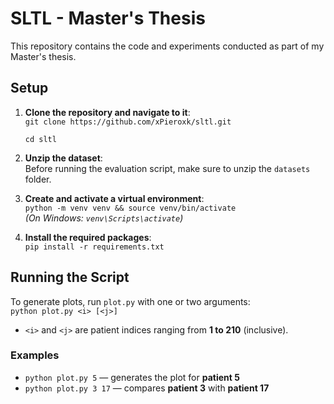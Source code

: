 # SLTL - Master's Thesis

This repository contains the code and experiments conducted as part of my Master's thesis.

## Setup

1. **Clone the repository and navigate to it**:  
   `git clone https://github.com/xPieroxk/sltl.git`

   `cd sltl`

2. **Unzip the dataset**:  
   Before running the evaluation script, make sure to unzip the `datasets` folder.

3. **Create and activate a virtual environment**:  
   `python -m venv venv && source venv/bin/activate`  
   *(On Windows: `venv\Scripts\activate`)*

4. **Install the required packages**:  
   `pip install -r requirements.txt`

## Running the Script

To generate plots, run `plot.py` with one or two arguments:  
`python plot.py <i> [<j>]`

- `<i>` and `<j>` are patient indices ranging from **1 to 210** (inclusive).


### Examples


- `python plot.py 5` — generates the plot for **patient 5**
- `python plot.py 3 17` — compares **patient 3** with **patient 17**